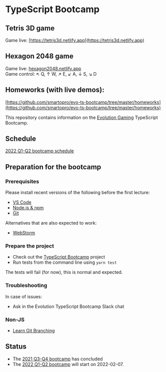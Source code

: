 # TypeScript Bootcamp

## Tetris 3D game

Game live: [https://tetris3d.netlify.app](https://tetris3d.netlify.app)

## Hexagon 2048 game

Game live: [hexagon2048.netlify.app](http://hexagon2048.netlify.app)<br/>
Game control: ↖ Q, ↑ W, ↗ E, ↙ A, ↓ S, ↘ D

## Homeworks (with live demos):

[https://github.com/smartopro/evo-ts-bootcamp/tree/master/homeworks](https://github.com/smartopro/evo-ts-bootcamp/tree/master/homeworks)

This repository contains information on the [Evolution Gaming](https://eng.evolutiongaming.com/) TypeScript Bootcamp.

## Schedule

[2022 Q1-Q2 bootcamp schedule](Schedule.md)

## Preparation for the bootcamp

### Prerequisites

Please install recent versions of the following before the first lecture:
- [VS Code](https://code.visualstudio.com/)
- [Node.js & npm](https://nodejs.org/en/)
- [Git](https://git-scm.com/downloads)

Alternatives that are also expected to work:
- [WebStorm](https://www.jetbrains.com/webstorm/download/)

### Prepare the project

- Check out the [TypeScript Bootcamp](https://github.com/evolution-gaming/typescript-bootcamp) project
- Run tests from the command line using `yarn test`

The tests will fail (for now), this is normal and expected.

### Troubleshooting

In case of issues:
- Ask in the Evolution TypeScript Bootcamp Slack chat

### Non-JS

- [Learn Git Branching](https://learngitbranching.js.org/)

## Status

* The [2021 Q3-Q4 bootcamp](/presentations/2021-q2-q3/Schedule.md) has concluded
* The [2022 Q1-Q2 bootcamp](Schedule.md) will start on 2022-02-07.
